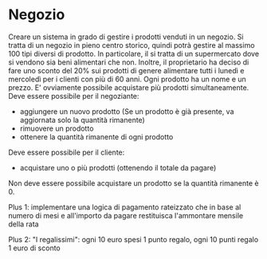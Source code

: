 # Negozio

Creare un sistema in grado di gestire i prodotti venduti in un negozio. Si tratta di un negozio in
pieno centro storico, quindi potrà gestire al massimo 100 tipi diversi di prodotto. In particolare, il
si tratta di un supermercato dove si vendono sia beni alimentari che non. Inoltre, il proprietario ha
deciso di fare uno sconto del 20% sui prodotti di genere alimentare tutti i lunedì e mercoledì per
i clienti con più di 60 anni.
Ogni prodotto ha un nome e un prezzo. E' ovviamente possibile acquistare più prodotti simultaneamente.
Deve essere possibile per il negoziante:
  - aggiungere un nuovo prodotto (Se un prodotto è già presente,
   va aggiornata solo la quantità rimanente)
  - rimuovere un prodotto
  - ottenere la quantità rimanente di ogni prodotto

Deve essere possibile per il cliente:
  - acquistare uno o più prodotti (ottenendo il totale da pagare)

Non deve essere possibile acquistare un prodotto se la quantità rimanente è 0.


Plus 1: implementare una logica di pagamento rateizzato che in base al numero di mesi e all'importo
da pagare restituisca l'ammontare mensile della rata

Plus 2: "I regalissimi": ogni 10 euro spesi 1 punto regalo, ogni 10 punti regalo 1 euro di sconto
